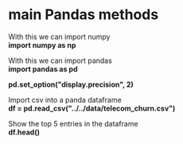 
# main Pandas methods

<p>With this we can import numpy<br><strong>import numpy as np</strong></p>
<p>With this we can import pandas<br><strong>import pandas as pd</strong></p>
<p><strong>pd.set_option("display.precision", 2)</strong></p>
<p>Import csv into a panda dataframe<br><strong>df = pd.read_csv("../../data/telecom_churn.csv")</strong></p>
<p>Show the top 5 entries in the dataframe<br><strong>df.head()</strong></p>
